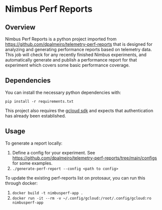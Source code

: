 # Nimbus Perf Reports

## Overview

Nimbus Perf Reports is a python project imported from https://github.com/dpalmeiro/telemetry-perf-reports that is designed for analyzing and generating performance reports based on telemetry data.  This job will check for any recently finished Nimbus experiments, and automatically generate and publish a performance report for that experiment which covers some basic performance coverage.

## Dependencies

You can install the necessary python dependencies with:

`pip install -r requirements.txt`

This project also requires the [gcloud sdk](https://cloud.google.com/sdk/docs/install) and expects that authentication has already been established.

## Usage

To generate a report locally:

1.  Define a config for your experiment.  See https://github.com/dpalmeiro/telemetry-perf-reports/tree/main/configs for some examples.
2.  `./generate-perf-report --config <path to config>`  


To update the existing perf-reports list on protosaur, you can run this through docker:

1.  `docker build -t nimbusperf-app .`
2.  `docker run -it --rm -v ~/.config/gcloud:/root/.config/gcloud:ro nimbusperf-app`
